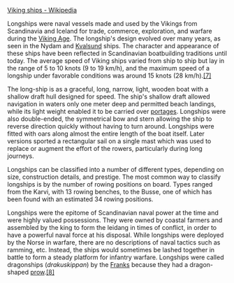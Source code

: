 [Viking ships - Wikipedia](https://en.wikipedia.org/wiki/Viking_ships)

Longships were naval vessels made and used by the Vikings from Scandinavia and Iceland for trade, commerce, exploration, and warfare during the [Viking Age](https://en.wikipedia.org/wiki/Viking_Age "Viking Age"). The longship's design evolved over many years, as seen in the Nydam and [Kvalsund](https://en.wikipedia.org/wiki/Kvalsund_ship "Kvalsund ship") ships. The character and appearance of these ships have been reflected in Scandinavian boatbuilding traditions until today. The average speed of Viking ships varied from ship to ship but lay in the range of 5 to 10 knots (9 to 19 km/h), and the maximum speed of a longship under favorable conditions was around 15 knots (28 km/h).[[7]](https://en.wikipedia.org/wiki/Viking_ships#cite_note-7)

The long-ship is as a graceful, long, narrow, light, wooden boat with a shallow draft hull designed for speed. The ship's shallow draft allowed navigation in waters only one meter deep and permitted beach landings, while its light weight enabled it to be carried over [portages](https://en.wikipedia.org/wiki/Portage "Portage"). Longships were also double-ended, the symmetrical bow and stern allowing the ship to reverse direction quickly without having to turn around. Longships were fitted with oars along almost the entire length of the boat itself. Later versions sported a rectangular sail on a single mast which was used to replace or augment the effort of the rowers, particularly during long journeys.

Longships can be classified into a number of different types, depending on size, construction details, and prestige. The most common way to classify longships is by the number of rowing positions on board. Types ranged from the Karvi, with 13 rowing benches, to the Busse, one of which has been found with an estimated 34 rowing positions.

Longships were the epitome of Scandinavian naval power at the time and were highly valued possessions. They were owned by coastal farmers and assembled by the king to form the leidang in times of conflict, in order to have a powerful naval force at his disposal. While longships were deployed by the Norse in warfare, there are no descriptions of naval tactics such as ramming, etc. Instead, the ships would sometimes be lashed together in battle to form a steady platform for infantry warfare. Longships were called dragonships (_drakuskippan_) by the [Franks](https://en.wikipedia.org/wiki/Franks "Franks") because they had a dragon-shaped [prow](https://en.wikipedia.org/wiki/Prow "Prow").[[8]](https://en.wikipedia.org/wiki/Viking_ships#cite_note-8)